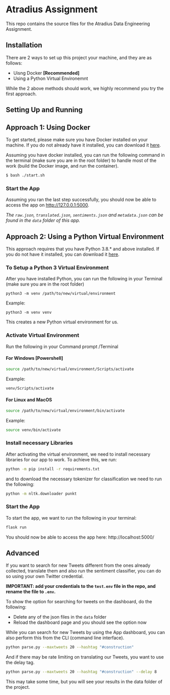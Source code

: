 
# Atradius Assignment

This repo contains the source files for the Atradius Data Engineering Assignment.

## Installation

There are 2 ways to set up this project your machine, and they are as follows:
- Uisng Docker **[Recommended]**
- Using a Python Virtual Environemnt

While the 2 above methods should work, we highly recommend you try the first approach.


## Setting Up and Running


## Approach 1: Using Docker

To get started, please make sure you have Docker installed on your machine. If you do not already have it installed, you can download it [here](https://docs.docker.com/get-docker/).

Assuming you have docker installed, you can run the following command in the terminal (make sure you are in the root folder) to handle most of the work (build the Docker image, and run the container).

```bash
$ bash ./start.sh
```

### Start the App

Assuming you ran the last step successfully, you should now be able to access the app on http://127.0.0.1:5000.

*The `raw.json`, `translated.json`, `sentiments.json` and `metadata.json` can be found in the `data` folder of this app.*

## Approach 2: Using a Python Virtual Environment

This approach requires that you have Python 3.8.* and above installed. If you do not have it installed, you can download it [here](https://www.python.org/downloads/release).

### To Setup a Python 3  Virtual  Environment
After you have installed Python, you can run the following in your Terminal (make sure you are in the root folder)

```python3 -m venv /path/to/new/virtual/environment```

Example:

```python3 -m venv venv```

This creates a new Python virtual environment for us.

### Activate Virtual Environment

Run the following in your Command prompt /Terminal

#### For Windows [Powershell]
```bash
source /path/to/new/virtual/environment/Scripts/activate
```
Example:
```bash
venv/Scripts/activate
```

#### For Linux and MacOS
```bash
source /path/to/new/virtual/environment/bin/activate
```
Example:

```bash
source venv/bin/activate
```

### Install necessary Libraries
After activating the virtual environment, we need to install necessary libraries for our app to work. To achieve this, we run:

```bash
python -m pip install -r requirements.txt
```

and to download the necessary tokenizer for classification we need to run the following:

```bash
python -m nltk.downloader punkt
```

### Start the App
To start the app, we want to run the following in your terminal:
```bash
flask run
```

You should now be able to access the app here: http://localhost:5000/


## Advanced

If you want to search for new Tweets different from the ones already collected, translate them and also run the sentiment classifier, you can do so using your own Twitter credential.

**IMPORTANT: add your credentials to the `test.env` file in the repo, and rename the file to `.env`.**

To show the option for searching for tweets on the dashboard, do the following:

- Delete any of the json files in the `data` folder
- Reload the dashboard page and you should see the option now

While you can search for new Tweets by using the App dashboard, you can also perform this from the CLI (command line interface).

```bash
python parse.py --maxtweets 20 --hashtag "#construction"
```

And if there may be rate limiting on translating our Tweets, you want to use the delay tag.
```bash
python parse.py --maxtweets 20 --hashtag "#construction" --delay 8
```

This may take some time, but you will see your results in the data folder of the project.
